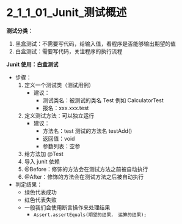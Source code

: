 # 2_1_1_01_Junit_测试概述

**测试分类：**

1. 黑盒测试：不需要写代码，给输入值，看程序是否能够输出期望的值
2. 白盒测试：需要写代码，关注程序的执行流程



**Junit 使用：白盒测试**

- 步骤：
  1. 定义一个测试类（测试用例）
     - 建议：
       - 测试类名：被测试的类名 Test      例如 CalculatorTest
       - 报名：xxx.xxx.test
  2. 定义测试方法：可以独立运行
     - 建议：
       - 方法名：test 测试的方法名			testAdd()
       - 返回值：void
       - 参数列表：空参
  3. 给方法加 @Test
  4. 导入 junit 依赖
  5. @Before：修饰的方法会在测试方法之前被自动执行
  6. @After：修饰的方法会在测试方法之后被自动执行
- 判定结果：
  - 绿色代表成功 
  - 红色代表失败
  - 一般我们会使用断言操作来处理结果
    - `Assert.assertEquals(期望的结果， 运算的结果);`



























